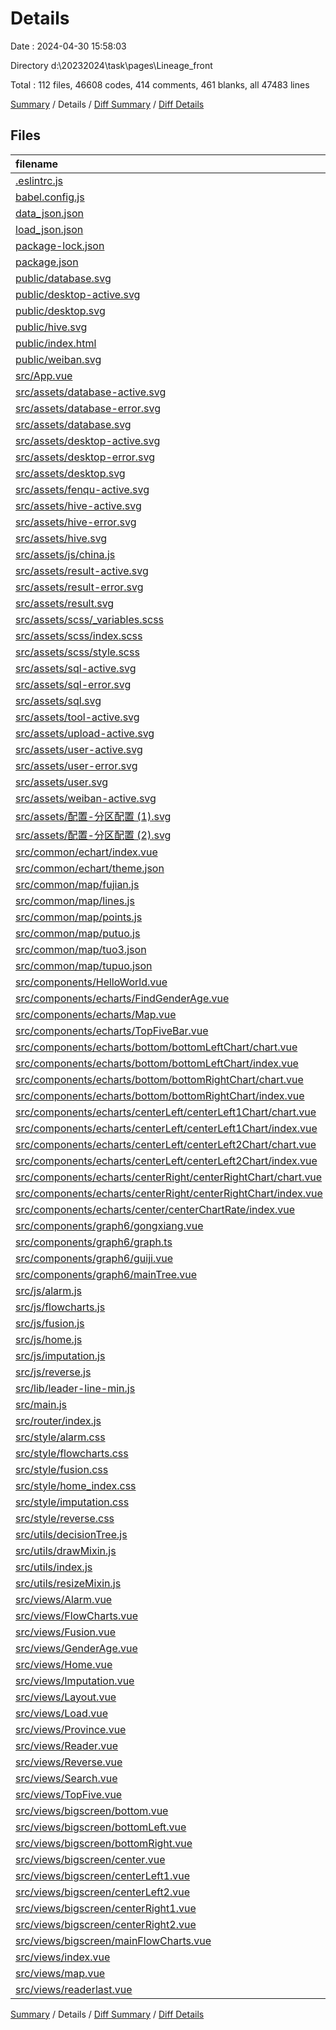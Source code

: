 # Details

Date : 2024-04-30 15:58:03

Directory d:\\20232024\\task\\pages\\Lineage_front

Total : 112 files,  46608 codes, 414 comments, 461 blanks, all 47483 lines

[Summary](results.md) / Details / [Diff Summary](diff.md) / [Diff Details](diff-details.md)

## Files
| filename | language | code | comment | blank | total |
| :--- | :--- | ---: | ---: | ---: | ---: |
| [.eslintrc.js](/.eslintrc.js) | JavaScript | 32 | 0 | 1 | 33 |
| [babel.config.js](/babel.config.js) | JavaScript | 5 | 0 | 1 | 6 |
| [data_json.json](/data_json.json) | JSON | 72 | 0 | 1 | 73 |
| [load_json.json](/load_json.json) | JSON | 0 | 0 | 1 | 1 |
| [package-lock.json](/package-lock.json) | JSON | 32,185 | 0 | 1 | 32,186 |
| [package.json](/package.json) | JSON | 62 | 0 | 1 | 63 |
| [public/database.svg](/public/database.svg) | XML | 1 | 0 | 0 | 1 |
| [public/desktop-active.svg](/public/desktop-active.svg) | XML | 1 | 0 | 0 | 1 |
| [public/desktop.svg](/public/desktop.svg) | XML | 1 | 0 | 0 | 1 |
| [public/hive.svg](/public/hive.svg) | XML | 1 | 0 | 0 | 1 |
| [public/index.html](/public/index.html) | HTML | 22 | 1 | 3 | 26 |
| [public/weiban.svg](/public/weiban.svg) | XML | 1 | 0 | 0 | 1 |
| [src/App.vue](/src/App.vue) | Vue.js | 55 | 1 | 5 | 61 |
| [src/assets/database-active.svg](/src/assets/database-active.svg) | XML | 1 | 0 | 0 | 1 |
| [src/assets/database-error.svg](/src/assets/database-error.svg) | XML | 1 | 0 | 0 | 1 |
| [src/assets/database.svg](/src/assets/database.svg) | XML | 1 | 0 | 0 | 1 |
| [src/assets/desktop-active.svg](/src/assets/desktop-active.svg) | XML | 1 | 0 | 0 | 1 |
| [src/assets/desktop-error.svg](/src/assets/desktop-error.svg) | XML | 1 | 0 | 0 | 1 |
| [src/assets/desktop.svg](/src/assets/desktop.svg) | XML | 1 | 0 | 0 | 1 |
| [src/assets/fenqu-active.svg](/src/assets/fenqu-active.svg) | XML | 1 | 0 | 0 | 1 |
| [src/assets/hive-active.svg](/src/assets/hive-active.svg) | XML | 1 | 0 | 0 | 1 |
| [src/assets/hive-error.svg](/src/assets/hive-error.svg) | XML | 1 | 0 | 0 | 1 |
| [src/assets/hive.svg](/src/assets/hive.svg) | XML | 1 | 0 | 0 | 1 |
| [src/assets/js/china.js](/src/assets/js/china.js) | JavaScript | 24 | 23 | 2 | 49 |
| [src/assets/result-active.svg](/src/assets/result-active.svg) | XML | 1 | 0 | 0 | 1 |
| [src/assets/result-error.svg](/src/assets/result-error.svg) | XML | 1 | 0 | 0 | 1 |
| [src/assets/result.svg](/src/assets/result.svg) | XML | 1 | 0 | 0 | 1 |
| [src/assets/scss/_variables.scss](/src/assets/scss/_variables.scss) | SCSS | 79 | 13 | 8 | 100 |
| [src/assets/scss/index.scss](/src/assets/scss/index.scss) | SCSS | 119 | 12 | 16 | 147 |
| [src/assets/scss/style.scss](/src/assets/scss/style.scss) | SCSS | 139 | 14 | 33 | 186 |
| [src/assets/sql-active.svg](/src/assets/sql-active.svg) | XML | 1 | 0 | 0 | 1 |
| [src/assets/sql-error.svg](/src/assets/sql-error.svg) | XML | 1 | 0 | 0 | 1 |
| [src/assets/sql.svg](/src/assets/sql.svg) | XML | 1 | 0 | 0 | 1 |
| [src/assets/tool-active.svg](/src/assets/tool-active.svg) | XML | 1 | 0 | 0 | 1 |
| [src/assets/upload-active.svg](/src/assets/upload-active.svg) | XML | 1 | 0 | 0 | 1 |
| [src/assets/user-active.svg](/src/assets/user-active.svg) | XML | 1 | 0 | 0 | 1 |
| [src/assets/user-error.svg](/src/assets/user-error.svg) | XML | 1 | 0 | 0 | 1 |
| [src/assets/user.svg](/src/assets/user.svg) | XML | 1 | 0 | 0 | 1 |
| [src/assets/weiban-active.svg](/src/assets/weiban-active.svg) | XML | 1 | 0 | 0 | 1 |
| [src/assets/配置-分区配置 (1).svg](/src/assets/%E9%85%8D%E7%BD%AE-%E5%88%86%E5%8C%BA%E9%85%8D%E7%BD%AE%20(1).svg) | XML | 1 | 0 | 0 | 1 |
| [src/assets/配置-分区配置 (2).svg](/src/assets/%E9%85%8D%E7%BD%AE-%E5%88%86%E5%8C%BA%E9%85%8D%E7%BD%AE%20(2).svg) | XML | 1 | 0 | 0 | 1 |
| [src/common/echart/index.vue](/src/common/echart/index.vue) | Vue.js | 61 | 3 | 4 | 68 |
| [src/common/echart/theme.json](/src/common/echart/theme.json) | JSON | 490 | 0 | 1 | 491 |
| [src/common/map/fujian.js](/src/common/map/fujian.js) | JavaScript | 2,119 | 23 | 1 | 2,143 |
| [src/common/map/lines.js](/src/common/map/lines.js) | JavaScript | 12 | 0 | 0 | 12 |
| [src/common/map/points.js](/src/common/map/points.js) | JavaScript | 41 | 4 | 0 | 45 |
| [src/common/map/putuo.js](/src/common/map/putuo.js) | JavaScript | 24 | 23 | 1 | 48 |
| [src/common/map/tuo3.json](/src/common/map/tuo3.json) | JSON | 79 | 0 | 0 | 79 |
| [src/common/map/tupuo.json](/src/common/map/tupuo.json) | JSON | 2,096 | 0 | 0 | 2,096 |
| [src/components/HelloWorld.vue](/src/components/HelloWorld.vue) | Vue.js | 55 | 1 | 3 | 59 |
| [src/components/echarts/FindGenderAge.vue](/src/components/echarts/FindGenderAge.vue) | Vue.js | 99 | 2 | 4 | 105 |
| [src/components/echarts/Map.vue](/src/components/echarts/Map.vue) | Vue.js | 94 | 2 | 4 | 100 |
| [src/components/echarts/TopFiveBar.vue](/src/components/echarts/TopFiveBar.vue) | Vue.js | 68 | 2 | 3 | 73 |
| [src/components/echarts/bottom/bottomLeftChart/chart.vue](/src/components/echarts/bottom/bottomLeftChart/chart.vue) | Vue.js | 142 | 1 | 2 | 145 |
| [src/components/echarts/bottom/bottomLeftChart/index.vue](/src/components/echarts/bottom/bottomLeftChart/index.vue) | Vue.js | 138 | 1 | 2 | 141 |
| [src/components/echarts/bottom/bottomRightChart/chart.vue](/src/components/echarts/bottom/bottomRightChart/chart.vue) | Vue.js | 349 | 2 | 3 | 354 |
| [src/components/echarts/bottom/bottomRightChart/index.vue](/src/components/echarts/bottom/bottomRightChart/index.vue) | Vue.js | 77 | 7 | 6 | 90 |
| [src/components/echarts/centerLeft/centerLeft1Chart/chart.vue](/src/components/echarts/centerLeft/centerLeft1Chart/chart.vue) | Vue.js | 74 | 0 | 2 | 76 |
| [src/components/echarts/centerLeft/centerLeft1Chart/index.vue](/src/components/echarts/centerLeft/centerLeft1Chart/index.vue) | Vue.js | 30 | 0 | 2 | 32 |
| [src/components/echarts/centerLeft/centerLeft2Chart/chart.vue](/src/components/echarts/centerLeft/centerLeft2Chart/chart.vue) | Vue.js | 268 | 16 | 2 | 286 |
| [src/components/echarts/centerLeft/centerLeft2Chart/index.vue](/src/components/echarts/centerLeft/centerLeft2Chart/index.vue) | Vue.js | 61 | 2 | 2 | 65 |
| [src/components/echarts/centerRight/centerRightChart/chart.vue](/src/components/echarts/centerRight/centerRightChart/chart.vue) | Vue.js | 129 | 1 | 2 | 132 |
| [src/components/echarts/centerRight/centerRightChart/index.vue](/src/components/echarts/centerRight/centerRightChart/index.vue) | Vue.js | 54 | 0 | 1 | 55 |
| [src/components/echarts/center/centerChartRate/index.vue](/src/components/echarts/center/centerChartRate/index.vue) | Vue.js | 95 | 2 | 2 | 99 |
| [src/components/graph6/gongxiang.vue](/src/components/graph6/gongxiang.vue) | Vue.js | 491 | 3 | 1 | 495 |
| [src/components/graph6/graph.ts](/src/components/graph6/graph.ts) | TypeScript | 12 | 0 | 0 | 12 |
| [src/components/graph6/guiji.vue](/src/components/graph6/guiji.vue) | Vue.js | 354 | 5 | 1 | 360 |
| [src/components/graph6/mainTree.vue](/src/components/graph6/mainTree.vue) | Vue.js | 582 | 39 | 11 | 632 |
| [src/js/alarm.js](/src/js/alarm.js) | JavaScript | 281 | 0 | 2 | 283 |
| [src/js/flowcharts.js](/src/js/flowcharts.js) | JavaScript | 310 | 49 | 18 | 377 |
| [src/js/fusion.js](/src/js/fusion.js) | JavaScript | 150 | 2 | 16 | 168 |
| [src/js/home.js](/src/js/home.js) | JavaScript | 106 | 10 | 0 | 116 |
| [src/js/imputation.js](/src/js/imputation.js) | JavaScript | 107 | 3 | 1 | 111 |
| [src/js/reverse.js](/src/js/reverse.js) | JavaScript | 87 | 8 | 4 | 99 |
| [src/lib/leader-line-min.js](/src/lib/leader-line-min.js) | JavaScript | 1 | 1 | 1 | 3 |
| [src/main.js](/src/main.js) | JavaScript | 26 | 2 | 0 | 28 |
| [src/router/index.js](/src/router/index.js) | JavaScript | 73 | 13 | 6 | 92 |
| [src/style/alarm.css](/src/style/alarm.css) | CSS | 61 | 0 | 12 | 73 |
| [src/style/flowcharts.css](/src/style/flowcharts.css) | CSS | 173 | 3 | 33 | 209 |
| [src/style/fusion.css](/src/style/fusion.css) | CSS | 159 | 5 | 28 | 192 |
| [src/style/home_index.css](/src/style/home_index.css) | CSS | 200 | 9 | 45 | 254 |
| [src/style/imputation.css](/src/style/imputation.css) | CSS | 193 | 5 | 34 | 232 |
| [src/style/reverse.css](/src/style/reverse.css) | CSS | 58 | 2 | 12 | 72 |
| [src/utils/decisionTree.js](/src/utils/decisionTree.js) | JavaScript | 400 | 6 | 12 | 418 |
| [src/utils/drawMixin.js](/src/utils/drawMixin.js) | JavaScript | 45 | 8 | 4 | 57 |
| [src/utils/index.js](/src/utils/index.js) | JavaScript | 42 | 8 | 2 | 52 |
| [src/utils/resizeMixin.js](/src/utils/resizeMixin.js) | JavaScript | 27 | 5 | 2 | 34 |
| [src/views/Alarm.vue](/src/views/Alarm.vue) | Vue.js | 185 | 0 | 1 | 186 |
| [src/views/FlowCharts.vue](/src/views/FlowCharts.vue) | Vue.js | 190 | 15 | 2 | 207 |
| [src/views/Fusion.vue](/src/views/Fusion.vue) | Vue.js | 176 | 2 | 1 | 179 |
| [src/views/GenderAge.vue](/src/views/GenderAge.vue) | Vue.js | 16 | 1 | 4 | 21 |
| [src/views/Home.vue](/src/views/Home.vue) | Vue.js | 296 | 3 | 2 | 301 |
| [src/views/Imputation.vue](/src/views/Imputation.vue) | Vue.js | 130 | 0 | 1 | 131 |
| [src/views/Layout.vue](/src/views/Layout.vue) | Vue.js | 147 | 5 | 3 | 155 |
| [src/views/Load.vue](/src/views/Load.vue) | Vue.js | 177 | 1 | 1 | 179 |
| [src/views/Province.vue](/src/views/Province.vue) | Vue.js | 16 | 0 | 4 | 20 |
| [src/views/Reader.vue](/src/views/Reader.vue) | Vue.js | 557 | 15 | 20 | 592 |
| [src/views/Reverse.vue](/src/views/Reverse.vue) | Vue.js | 87 | 3 | 2 | 92 |
| [src/views/Search.vue](/src/views/Search.vue) | Vue.js | 4 | 0 | 1 | 5 |
| [src/views/TopFive.vue](/src/views/TopFive.vue) | Vue.js | 16 | 0 | 4 | 20 |
| [src/views/bigscreen/bottom.vue](/src/views/bigscreen/bottom.vue) | Vue.js | 65 | 9 | 6 | 80 |
| [src/views/bigscreen/bottomLeft.vue](/src/views/bigscreen/bottomLeft.vue) | Vue.js | 50 | 0 | 3 | 53 |
| [src/views/bigscreen/bottomRight.vue](/src/views/bigscreen/bottomRight.vue) | Vue.js | 57 | 1 | 2 | 60 |
| [src/views/bigscreen/center.vue](/src/views/bigscreen/center.vue) | Vue.js | 246 | 2 | 3 | 251 |
| [src/views/bigscreen/centerLeft1.vue](/src/views/bigscreen/centerLeft1.vue) | Vue.js | 153 | 3 | 4 | 160 |
| [src/views/bigscreen/centerLeft2.vue](/src/views/bigscreen/centerLeft2.vue) | Vue.js | 57 | 0 | 2 | 59 |
| [src/views/bigscreen/centerRight1.vue](/src/views/bigscreen/centerRight1.vue) | Vue.js | 124 | 0 | 3 | 127 |
| [src/views/bigscreen/centerRight2.vue](/src/views/bigscreen/centerRight2.vue) | Vue.js | 77 | 0 | 4 | 81 |
| [src/views/bigscreen/mainFlowCharts.vue](/src/views/bigscreen/mainFlowCharts.vue) | Vue.js | 30 | 2 | 2 | 34 |
| [src/views/index.vue](/src/views/index.vue) | Vue.js | 276 | 9 | 19 | 304 |
| [src/views/map.vue](/src/views/map.vue) | Vue.js | 24 | 1 | 0 | 25 |
| [src/views/readerlast.vue](/src/views/readerlast.vue) | Vue.js | 36 | 0 | 2 | 38 |

[Summary](results.md) / Details / [Diff Summary](diff.md) / [Diff Details](diff-details.md)